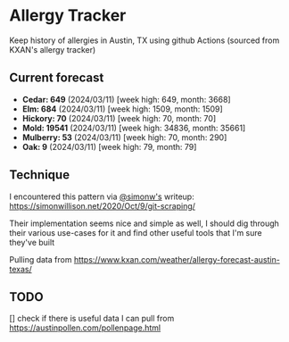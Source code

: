 # Allergy Tracker

Keep history of allergies in Austin, TX using github Actions (sourced from KXAN's allergy tracker)

## Current forecast
<!-- INJECT FORECAST -->
- **Cedar: 649** (2024/03/11)  [week high: 649, month: 3668]
- **Elm: 684** (2024/03/11)  [week high: 1509, month: 1509]
- **Hickory: 70** (2024/03/11)  [week high: 70, month: 70]
- **Mold: 19541** (2024/03/11)  [week high: 34836, month: 35661]
- **Mulberry: 53** (2024/03/11)  [week high: 70, month: 290]
- **Oak: 9** (2024/03/11)  [week high: 79, month: 79]
<!-- END INJECT FORECAST -->

## Technique

I encountered this pattern via [@simonw's](https://github.com/simonw) writeup: https://simonwillison.net/2020/Oct/9/git-scraping/

Their implementation seems nice and simple as well, I should dig through their various use-cases for it and find other useful tools that I'm sure they've built

Pulling data from https://www.kxan.com/weather/allergy-forecast-austin-texas/

## TODO

[] check if there is useful data I can pull from https://austinpollen.com/pollenpage.html
